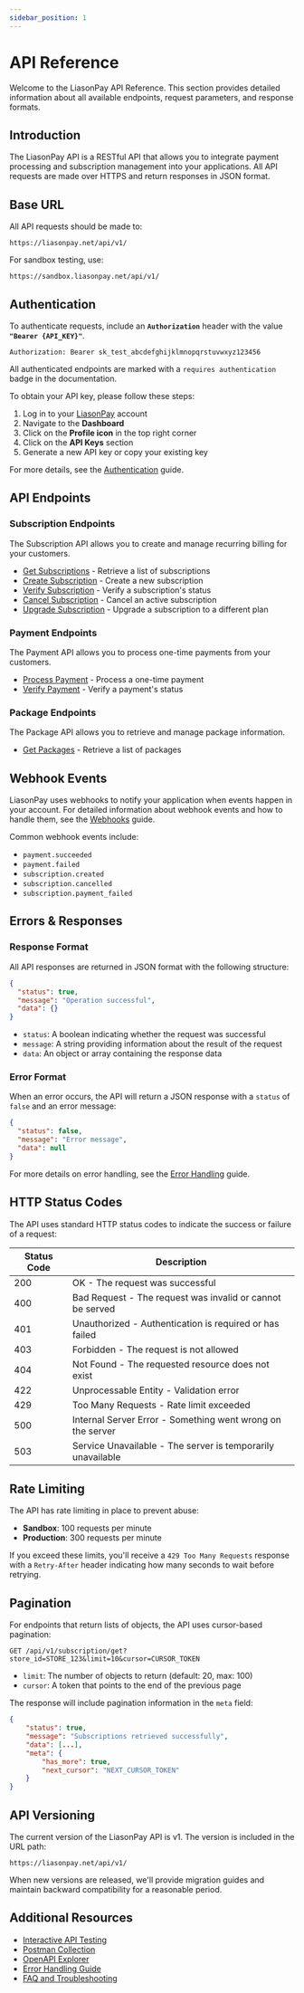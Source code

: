 ```yaml
---
sidebar_position: 1
---
```


# API Reference

Welcome to the LiasonPay API Reference. This section provides detailed information about all available endpoints, request parameters, and response formats.

## Introduction

The LiasonPay API is a RESTful API that allows you to integrate payment processing and subscription management into your applications. All API requests are made over HTTPS and return responses in JSON format.

## Base URL

All API requests should be made to:

```
https://liasonpay.net/api/v1/
```

For sandbox testing, use:

```
https://sandbox.liasonpay.net/api/v1/
```

## Authentication

To authenticate requests, include an **`Authorization`** header with the value **`"Bearer {API_KEY}"`**.

```http
Authorization: Bearer sk_test_abcdefghijklmnopqrstuvwxyz123456
```

All authenticated endpoints are marked with a `requires authentication` badge in the documentation.

To obtain your API key, please follow these steps:

1. Log in to your [LiasonPay](https://liasonpay.test) account
2. Navigate to the **Dashboard**
3. Click on the **Profile icon** in the top right corner
4. Click on the **API Keys** section
5. Generate a new API key or copy your existing key

For more details, see the [Authentication](/getting-started/authentication) guide.

## API Endpoints

### Subscription Endpoints

The Subscription API allows you to create and manage recurring billing for your customers.

- [Get Subscriptions](/api-reference/subscriptions/get-subscriptions) - Retrieve a list of subscriptions
- [Create Subscription](/api-reference/subscriptions/create-subscription) - Create a new subscription
- [Verify Subscription](/api-reference/subscriptions/verify-subscription) - Verify a subscription's status
- [Cancel Subscription](/api-reference/subscriptions/cancel-subscription) - Cancel an active subscription
- [Upgrade Subscription](/api-reference/subscriptions/upgrade-subscription) - Upgrade a subscription to a different plan

### Payment Endpoints

The Payment API allows you to process one-time payments from your customers.

- [Process Payment](/api-reference/payments/process-payment) - Process a one-time payment
- [Verify Payment](/api-reference/payments/verify-payment) - Verify a payment's status

### Package Endpoints

The Package API allows you to retrieve and manage package information.

- [Get Packages](/api-reference/packages/get-packages) - Retrieve a list of packages

## Webhook Events

LiasonPay uses webhooks to notify your application when events happen in your account. For detailed information about webhook events and how to handle them, see the [Webhooks](/developer-guide/webhooks) guide.

Common webhook events include:

- `payment.succeeded`
- `payment.failed`
- `subscription.created`
- `subscription.cancelled`
- `subscription.payment_failed`

## Errors & Responses

### Response Format

All API responses are returned in JSON format with the following structure:

```json
{
  "status": true,
  "message": "Operation successful",
  "data": {}
}
```

- `status`: A boolean indicating whether the request was successful
- `message`: A string providing information about the result of the request
- `data`: An object or array containing the response data

### Error Format

When an error occurs, the API will return a JSON response with a `status` of `false` and an error message:

```json
{
  "status": false,
  "message": "Error message",
  "data": null
}
```

For more details on error handling, see the [Error Handling](/developer-guide/error-handling) guide.

## HTTP Status Codes

The API uses standard HTTP status codes to indicate the success or failure of a request:

| Status Code | Description                                                 |
| ----------- | ----------------------------------------------------------- |
| 200         | OK - The request was successful                             |
| 400         | Bad Request - The request was invalid or cannot be served   |
| 401         | Unauthorized - Authentication is required or has failed     |
| 403         | Forbidden - The request is not allowed                      |
| 404         | Not Found - The requested resource does not exist           |
| 422         | Unprocessable Entity - Validation error                     |
| 429         | Too Many Requests - Rate limit exceeded                     |
| 500         | Internal Server Error - Something went wrong on the server  |
| 503         | Service Unavailable - The server is temporarily unavailable |

## Rate Limiting

The API has rate limiting in place to prevent abuse:

- **Sandbox**: 100 requests per minute
- **Production**: 300 requests per minute

If you exceed these limits, you'll receive a `429 Too Many Requests` response with a `Retry-After` header indicating how many seconds to wait before retrying.

## Pagination

For endpoints that return lists of objects, the API uses cursor-based pagination:

```
GET /api/v1/subscription/get?store_id=STORE_123&limit=10&cursor=CURSOR_TOKEN
```

- `limit`: The number of objects to return (default: 20, max: 100)
- `cursor`: A token that points to the end of the previous page

The response will include pagination information in the `meta` field:

```json
{
    "status": true,
    "message": "Subscriptions retrieved successfully",
    "data": [...],
    "meta": {
        "has_more": true,
        "next_cursor": "NEXT_CURSOR_TOKEN"
    }
}
```

## API Versioning

The current version of the LiasonPay API is v1. The version is included in the URL path:

```
https://liasonpay.net/api/v1/
```

When new versions are released, we'll provide migration guides and maintain backward compatibility for a reasonable period.

## Additional Resources

- [Interactive API Testing](/interactive-tools/api-testing)
- [Postman Collection](/interactive-tools/postman-collection)
- [OpenAPI Explorer](/interactive-tools/openapi-explorer)
- [Error Handling Guide](/developer-guide/error-handling)
- [FAQ and Troubleshooting](/developer-guide/faq)
